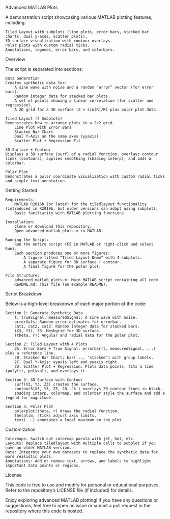 Advanced MATLAB Plots

A demonstration script showcasing various MATLAB plotting features, including:

    Tiled Layout with subplots (line plots, error bars, stacked bar charts, dual y-axes, scatter plots).
    3D surface visualization with contour overlays.
    Polar plots with custom radial ticks.
    Annotations, legends, error bars, and colorbars.

Overview

The script is separated into sections:

    Data Generation
    Creates synthetic data for:
        A sine wave with noise and a random “error” vector (for error bars).
        Random integer data for stacked bar plots.
        A set of points showing a linear correlation (for scatter and regression).
        A 2D grid for a 3D surface (Z = sin(R)/R) plus polar plot data.

    Tiled Layout (4 Subplots)
    Demonstrates how to arrange plots in a 2×2 grid.
        Line Plot with Error Bars
        Stacked Bar Chart
        Dual Y-Axis on the same axes (yyaxis)
        Scatter Plot + Regression Fit

    3D Surface + Contour
    Displays a 3D surface (surf) of a radial function, overlays contour lines (contour3), applies smoothing (shading interp), and adds a colorbar.

    Polar Plot
    Demonstrates a polar coordinate visualization with custom radial ticks and simple text annotation.

Getting Started

    Requirements:
        MATLAB R2016b (or later) for the tiledlayout functionality (introduced in R2019b, but older versions can adapt using subplot).
        Basic familiarity with MATLAB plotting functions.

    Installation:
        Clone or download this repository.
        Open advanced_matlab_plots.m in MATLAB.

    Running the Script:
        Run the entire script (F5 in MATLAB or right-click and select Run).
        Each section produces one or more figures:
            A figure titled “Tiled Layout Demo” with 4 subplots.
            A separate figure for 3D surface + contour.
            A final figure for the polar plot.

    File Structure:
        advanced_matlab_plots.m: Main MATLAB script containing all code.
        README.md: This file (an example README).

Script Breakdown

Below is a high-level breakdown of each major portion of the code:

    Section 1: Generate Synthetic Data
        t, trueSignal, measuredSignal: A sine wave with noise.
        errorVals: Random error estimates for errorbar.
        cat1, cat2, cat3: Random integer data for stacked bars.
        (X3, Y3), Z3: Meshgrid for 3D surface.
        (theta, r): Angular and radial data for the polar plot.

    Section 2: Tiled Layout with 4 Plots
        2A. Error Bars + True Signal: errorbar(t, measuredSignal, ...) plus a reference line.
        2B. Stacked Bar Chart: bar(..., 'stacked') with group labels.
        2C. Dual Y-Axis: yyaxis left and yyaxis right.
        2D. Scatter Plot + Regression: Plots data points, fits a line (polyfit, polyval), and overlays it.

    Section 3: 3D Surface with Contour
        surf(X3, Y3, Z3) creates the surface.
        contour3(X3, Y3, Z3, 20, 'k') overlays 20 contour lines in black.
        shading interp, colormap, and colorbar style the surface and add a legend for magnitude.

    Section 4: Polar Plot
        polarplot(theta, r) draws the radial function.
        thetalim, rticks adjust axis limits.
        text(...) annotates a local maximum on the plot.

Customization

    Colormaps: Switch out colormap parula with jet, hot, etc.
    Layouts: Replace tiledlayout with multiple calls to subplot if you have an older MATLAB version.
    Data: Integrate your own datasets to replace the synthetic data for more realistic plots.
    Annotations: Add or remove text, arrows, and labels to highlight important data points or regions.

License

This code is free to use and modify for personal or educational purposes.
Refer to the repository’s LICENSE file (if included) for details.

Enjoy exploring advanced MATLAB plotting! If you have any questions or suggestions, feel free to open an issue or submit a pull request in the repository where this code is hosted.

